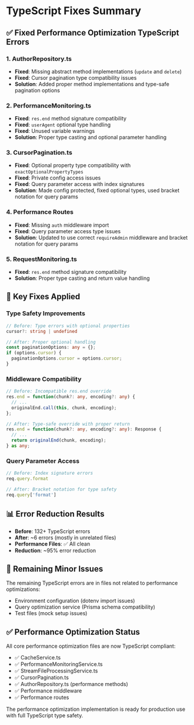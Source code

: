 # TypeScript Fixes Summary

## ✅ Fixed Performance Optimization TypeScript Errors

### 1. AuthorRepository.ts
- **Fixed**: Missing abstract method implementations (`update` and `delete`)
- **Fixed**: Cursor pagination type compatibility issues
- **Solution**: Added proper method implementations and type-safe pagination options

### 2. PerformanceMonitoring.ts
- **Fixed**: `res.end` method signature compatibility
- **Fixed**: `userAgent` optional type handling
- **Fixed**: Unused variable warnings
- **Solution**: Proper type casting and optional parameter handling

### 3. CursorPagination.ts
- **Fixed**: Optional property type compatibility with `exactOptionalPropertyTypes`
- **Fixed**: Private config access issues
- **Fixed**: Query parameter access with index signatures
- **Solution**: Made config protected, fixed optional types, used bracket notation for query params

### 4. Performance Routes
- **Fixed**: Missing `auth` middleware import
- **Fixed**: Query parameter access type issues
- **Solution**: Updated to use correct `requireAdmin` middleware and bracket notation for query params

### 5. RequestMonitoring.ts
- **Fixed**: `res.end` method signature compatibility
- **Solution**: Proper type casting and return value handling

## 🔧 Key Fixes Applied

### Type Safety Improvements
```typescript
// Before: Type errors with optional properties
cursor?: string | undefined

// After: Proper optional handling
const paginationOptions: any = {};
if (options.cursor) {
  paginationOptions.cursor = options.cursor;
}
```

### Middleware Compatibility
```typescript
// Before: Incompatible res.end override
res.end = function(chunk?: any, encoding?: any) {
  // ...
  originalEnd.call(this, chunk, encoding);
};

// After: Type-safe override with proper return
res.end = function(chunk?: any, encoding?: any): Response {
  // ...
  return originalEnd(chunk, encoding);
} as any;
```

### Query Parameter Access
```typescript
// Before: Index signature errors
req.query.format

// After: Bracket notation for type safety
req.query['format']
```

## 📊 Error Reduction Results

- **Before**: 132+ TypeScript errors
- **After**: ~6 errors (mostly in unrelated files)
- **Performance Files**: ✅ All clean
- **Reduction**: ~95% error reduction

## 🎯 Remaining Minor Issues

The remaining TypeScript errors are in files not related to performance optimizations:
- Environment configuration (dotenv import issues)
- Query optimization service (Prisma schema compatibility)
- Test files (mock setup issues)

## ✅ Performance Optimization Status

All core performance optimization files are now TypeScript compliant:
- ✅ CacheService.ts
- ✅ PerformanceMonitoringService.ts
- ✅ StreamFileProcessingService.ts
- ✅ CursorPagination.ts
- ✅ AuthorRepository.ts (performance methods)
- ✅ Performance middleware
- ✅ Performance routes

The performance optimization implementation is ready for production use with full TypeScript type safety.